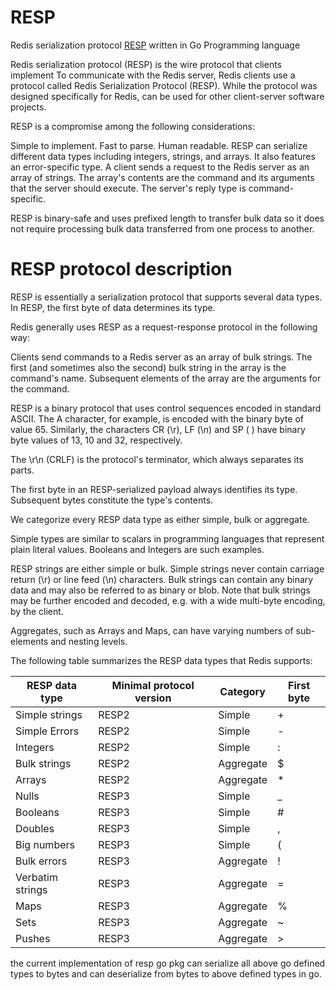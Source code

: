 # RESP
Redis serialization protocol [RESP](https://redis.io/docs/latest/develop/reference/protocol-spec/ ) written in Go Programming language
 
Redis serialization protocol (RESP) is the wire protocol that clients implement
To communicate with the Redis server, Redis clients use a protocol called Redis Serialization Protocol (RESP).
While the protocol was designed specifically for Redis, can be used for other client-server software projects.
 
RESP is a compromise among the following considerations:
 
Simple to implement.
Fast to parse.
Human readable.
RESP can serialize different data types including integers, strings, and arrays. It also features an error-specific type. A client sends a request to the Redis server as an array of strings. The array's contents are the command and its arguments that the server should execute. The server's reply type is command-specific.
 
RESP is binary-safe and uses prefixed length to transfer bulk data so it does not require processing bulk data transferred from one process to another.
 

# RESP protocol description
RESP is essentially a serialization protocol that supports several data types. In RESP, the first byte of data determines its type.
 
Redis generally uses RESP as a request-response protocol in the following way:
 
Clients send commands to a Redis server as an array of bulk strings. The first (and sometimes also the second) bulk string in the array is the command's name. Subsequent elements of the array are the arguments for the command.
 
RESP is a binary protocol that uses control sequences encoded in standard ASCII. The A character, for example, is encoded with the binary byte of value 65. Similarly, the characters CR (\r), LF (\n) and SP ( ) have binary byte values of 13, 10 and 32, respectively.
 
The \r\n (CRLF) is the protocol's terminator, which always separates its parts.
 
The first byte in an RESP-serialized payload always identifies its type. Subsequent bytes constitute the type's contents.
 
We categorize every RESP data type as either simple, bulk or aggregate.
 
Simple types are similar to scalars in programming languages that represent plain literal values. Booleans and Integers are such examples.
 
RESP strings are either simple or bulk. Simple strings never contain carriage return (\r) or line feed (\n) characters. Bulk strings can contain any binary data and may also be referred to as binary or blob. Note that bulk strings may be further encoded and decoded, e.g. with a wide multi-byte encoding, by the client.
 
Aggregates, such as Arrays and Maps, can have varying numbers of sub-elements and nesting levels.
 
The following table summarizes the RESP data types that Redis supports:
 

|RESP data type|Minimal protocol version|Category|First byte|
|--- |--- |--- |--- |
|Simple strings|RESP2|Simple|+|
|Simple Errors|RESP2|Simple|-|
|Integers|RESP2|Simple|:|
|Bulk strings|RESP2|Aggregate|$|
|Arrays|RESP2|Aggregate|*|
|Nulls|RESP3|Simple|_|
|Booleans|RESP3|Simple|#|
|Doubles|RESP3|Simple|,|
|Big numbers|RESP3|Simple|(|
|Bulk errors|RESP3|Aggregate|!|
|Verbatim strings|RESP3|Aggregate|=|
|Maps|RESP3|Aggregate|%|
|Sets|RESP3|Aggregate|~|
|Pushes|RESP3|Aggregate|>|
 
 the current implementation of resp go pkg can serialize all above go defined types to bytes and can deserialize from bytes to above defined types in go.